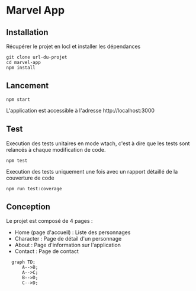 # Marvel App

## Installation

Récupérer le projet en locl et installer les dépendances
```
git clone url-du-projet
cd marvel-app
npm install
```

## Lancement

```
npm start
```
L'application est accessible à l'adresse http://localhost:3000

## Test

Execution des tests unitaires en mode wtach, c'est à dire que les tests sont relancés à chaque modification de code.
```
npm test
```
Execution des tests uniquement une fois avec un rapport détaillé de la couverture de code
```
npm run test:coverage
```

## Conception

Le projet est composé de 4 pages : 
- Home (page d'accueil) : Liste des personnages
- Character : Page de détail d'un personnage
- About : Page d'information sur l'application
- Contact : Page de contact

```mermaid
  graph TD;
      A-->B;
      A-->C;
      B-->D;
      C-->D;
```